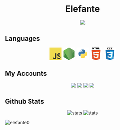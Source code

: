 <h1 align="center">Elefante</h1>

<div align="center">
    <a href="https://discord.com/users/423374884245078016" title="Discord Account"><img src="https://lanyard-profile-readme.vercel.app/api/423374884245078016"></a>
</div>

## Languages
<div align="center">
<code><img height="40" src="https://raw.githubusercontent.com/github/explore/80688e429a7d4ef2fca1e82350fe8e3517d3494d/topics/javascript/javascript.png"></code>
<code><img height="40" src="https://raw.githubusercontent.com/github/explore/80688e429a7d4ef2fca1e82350fe8e3517d3494d/topics/nodejs/nodejs.png"></code>
<code><img height="40" src="https://raw.githubusercontent.com/github/explore/80688e429a7d4ef2fca1e82350fe8e3517d3494d/topics/python/python.png"></code>
<code><img height="40" src="https://raw.githubusercontent.com/github/explore/80688e429a7d4ef2fca1e82350fe8e3517d3494d/topics/html/html.png"></code>
<code><img height="40" src="https://raw.githubusercontent.com/github/explore/80688e429a7d4ef2fca1e82350fe8e3517d3494d/topics/css/css.png"></code>

</div>

## My Accounts
<p align="center">
  <a href="https://discord.com/users/423374884245078016" target"blank_">
  <img src="https://img.shields.io/badge/discord%20-111111.svg?&style=for-the-badge&logo=discord&logoColor=white"></a>
  <a href="https://github.com/elefante0" target"blank_"><img src="https://img.shields.io/badge/GitHub%20-111111.svg?&style=for-the-badge&logo=github&logoColor=white"></a>
  <a href="https://instagram.com/elefante.dc0" target"blank_"><img src="https://img.shields.io/badge/instagram%20-111111.svg?&style=for-the-badge&logo=instagram&logoColor=white"></a>
  <a href="mailto:elefante@elefantedev.tech" target"blank_">
  <img src="https://img.shields.io/badge/elefante@elefantedev.tech%20-111111.svg?&style=for-the-badge&logo=gmail&logoColor=white"></a>
    
## Github Stats
<p align="center">
<img src="https://github-readme-stats.vercel.app/api?username=Elefante0&show_icons=true&theme=dark" width="%100" height="150px" alt="stats" />
<!--<img src="https://github-readme-stats.vercel.app/api/top-langs/?username=Elefante0&layout=compact&theme=dark" width="%100" height="150px" alt="stats" />-->
<img src="https://github-profile-trophy.vercel.app/?username=Elefante0&theme=nord" width="%100" height="150px" alt="stats" />

<!--
<details align="center">
<summary style="font-weight: bold; font-size: 18px">Tab</summary>

</details>
-->
<p align="left"> <img src="https://komarev.com/ghpvc/?username=elefante0&label=Profile%20views&color=0e75b6&style=flat" alt="elefante0" /> </p> 

